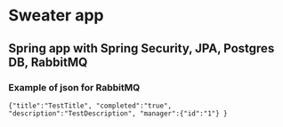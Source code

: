 # Sweater app
## Spring app with Spring Security, JPA, Postgres DB, RabbitMQ

### Example of json for RabbitMQ

 
```
{"title":"TestTitle", "completed":"true", "description":"TestDescription", "manager":{"id":"1"} }
```

